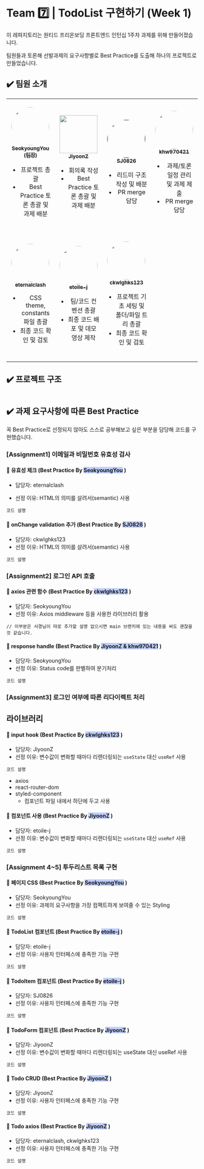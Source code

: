 # Team :seven: | TodoList 구현하기 (Week 1)

이 레파지토리는 원티드 프리온보딩 프론트엔드 인턴십 1주차 과제를 위해 만들어졌습니다.

팀원들과 토론해 선발과제의 요구사항별로 Best Practice를 도출해 하나의 프로젝트로 만들었습니다.

## :heavy_check_mark: 팀원 소개

<table>
  <tbody >
    <tr >
      <td align="center"><a href="https://github.com/SeokyoungYou"><img style="border-radius: 50%; margin-top: 20px;" src="https://avatars.githubusercontent.com/u/79842380?v=4" width="100px; height="100px" alt=""/><br /><sub><b>SeokyoungYou (팀장)</b></a><ul><li>프로젝트 총괄</li><li>Best Practice 토론 총괄 및 과제 배분 </li></sub><br /></td>
      <td align="center"><a href="https://github.com/JiyoonZ"><img style="margin-top: 20px;" src="https://avatars.githubusercontent.com/u/81758576?v=4" width="100px;" alt=""/><br /><sub><b>JiyoonZ</b></sub></a><ul><li>회의록 작성</li><li>Best Practice 토론 총괄 및 과제 배분 </li><br /></td>
      <td align="center"><a href=""><img style="margin-top: 20px; border-radius: 50%;" src="https://avatars.githubusercontent.com/u/56298540?v=4" width="100px;" alt=""/><br /><sub><b>SJ0826</b></sub></a><ul><li>리드미 구조 작성 및 배분</li><li>PR merge 담당</li><br /></td>
      <td align="center"><a href="https://github.com/khw970421"><img style="border-radius: 50%; margin-top: 20px;" src="https://avatars.githubusercontent.com/u/59253551?v=4" width="100px;" alt=""/><br /><sub><b>khw970421</b></sub></a><ul><li>과제/토론 일정 관리 및 과제 제출</li><li>PR merge 담당</li><br /></td>
     <tr/>
      <td align="center"><a href="https://github.com/eternalclash"><img style="border-radius: 50%; margin-top: 20px;" src="https://avatars.githubusercontent.com/u/77526745?v=4" width="100px;" alt=""/><br /><sub><b>eternalclash</b></sub></a><ul><li>CSS theme, constants 파일 총괄</li><li>최종 코드 확인 및 검토</li><br /></td>
      <td align="center"><a href="https://github.com/etoile-j?tab=repositories"><img style="border-radius: 50%; margin-top: 20px;" src="https://avatars.githubusercontent.com/u/102905624?v=4" width="100px;" alt=""/><br /><sub><b>etoile-j </b></sub></a><ul><li>팀/코드 컨벤션 총괄</li><li>최종 코드 배포 및 데모 영상 제작</li><br /></td>
      <td align="center"><a href="https://github.com/ckwlghks123"><img style="border-radius: 50%; margin-top: 20px;" src="https://avatars.githubusercontent.com/u/83552466?v=4" width="100px;" alt=""/><br /><sub><b>ckwlghks123 </b></sub></a><ul><li>프로젝트 기초 세팅 및 폴더/파일 트리 총괄</li><li>최종 코드 확인 및 검토</li><br /></td>
    </tr>
  </tbody>
</table>

## :heavy_check_mark: 프로젝트 구조

```

```

## :heavy_check_mark: 과제 요구사항에 따른 Best Practice

꼭 Best Practice로 선정되지 않아도 스스로 공부해보고 싶은 부분을 담당해 코드를 구현했습니다.

### [Assignment1] 이메일과 비밀번호 유효성 검사

#### 📝 유효성 체크 (Best Practice By <span style="background-color: #BFCFFF">SeokyoungYou</span> )

- 담당자: eternalclash

* 선정 이유: HTML의 의미를 살려서(semantic) 사용

```
코드 설명
```

#### 📝 onChange validation 추가 (Best Practice By <span style="background-color: #BFCFFF">SJ0826</span> )

- 담당자: ckwlghks123
- 선정 이유: HTML의 의미를 살려서(semantic) 사용

```
코드 설명
```

### [Assignment2] 로그인 API 호출

#### 📝 axios 관련 함수 (Best Practice By <span style="background-color: #BFCFFF">ckwlghks123</span> )

- 담당자: SeokyoungYou
- 선정 이유: Axios middleware 등을 사용한 라이브러리 활용

```
// 이부분은 서경님이 따로 추가할 설명 없으시면 main 브랜치에 있는 내용을 써도 괜찮을 것 같습니다.
```

#### 📝 response handle (Best Practice By <span style="background-color: #BFCFFF">JiyoonZ & khw970421</span> )

- 담당자: SeokyoungYou
- 선정 이유: Status code를 판별하여 분기처리

```
코드 설명
```

### [Assignment3] 로그인 여부에 따른 리다이렉트 처리

## 라이브러리

#### 📝 input hook (Best Practice By <span style="background-color: #BFCFFF">ckwlghks123</span> )

- 담당자: JiyoonZ
- 선정 이유: 변수값이 변화할 때마다 리렌더링되는 `useState` 대신 `useRef` 사용

```
코드 설명
```

- axios
- react-router-dom
- styled-component
  - 컴포넌트 파일 내에서 하단에 두고 사용

#### 📝 컴포넌트 사용 (Best Practice By <span style="background-color: #BFCFFF">JiyoonZ</span> )

- 담당자: etoile-j
- 선정 이유: 변수값이 변화할 때마다 리렌더링되는 `useState` 대신 `useRef` 사용

```
코드 설명
```

### [Assignment 4~5] 투두리스트 목록 구현

#### 📝 페이지 CSS (Best Practice By <span style="background-color: #BFCFFF">SeokyoungYou</span> )

- 담당자: SeokyoungYou
- 선정 이유: 과제의 요구사항을 가장 컴팩트하게 보여줄 수 있는 Styling

```
코드 설명
```

#### 📝 TodoList 컴포넌트 (Best Practice By <span style="background-color: #BFCFFF">etoile-j</span> )

- 담당자: etoile-j
- 선정 이유: 사용자 인터페스에 충족한 기능 구현

```
코드 설명
```

#### 📝 TodoItem 컴포넌트 (Best Practice By <span style="background-color: #BFCFFF">etoile-j</span> )

- 담당자: SJ0826
- 선정 이유: 사용자 인터페스에 충족한 기능 구현

```
코드 설명
```

#### 📝 TodoForm 컴포넌트 (Best Practice By <span style="background-color: #BFCFFF">JiyoonZ</span> )

- 담당자: JiyoonZ
- 선정 이유: 변수값이 변화할 때마다 리렌더링되는 useState 대신 useRef 사용

```
코드 설명
```

#### 📝 Todo CRUD (Best Practice By <span style="background-color: #BFCFFF">JiyoonZ</span> )

- 담당자: JiyoonZ
- 선정 이유: 사용자 인터페스에 충족한 기능 구현

```
코드 설명
```

#### 📝 Todo axios (Best Practice By <span style="background-color: #BFCFFF">JiyoonZ</span> )

- 담당자: eternalclash, ckwlghks123
- 선정 이유: 사용자 인터페스에 충족한 기능 구현

```
코드 설명
```

